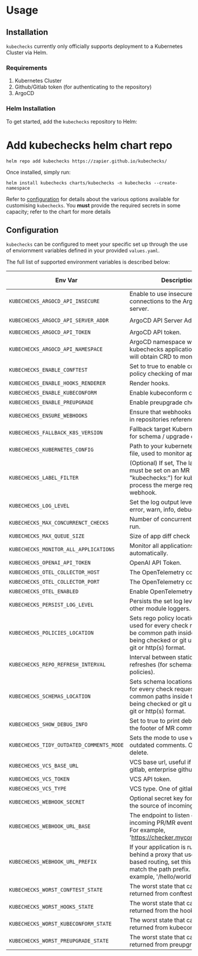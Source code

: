 # Usage

## Installation

`kubechecks` currently only officially supports deployment to a Kubernetes Cluster via Helm.

### Requirements

1. Kubernetes Cluster
2. Github/Gitlab token (for authenticating to the repository)
3. ArgoCD

### Helm Installation

To get started, add the `kubechecks` repository to Helm:

# Add kubechecks helm chart repo

```console
helm repo add kubechecks https://zapier.github.io/kubechecks/
```

Once installed, simply run:

```console
helm install kubechecks charts/kubechecks -n kubechecks --create-namespace
```

Refer to [configuration](#configuration) for details about the various options available for customising `kubechecks`.
You **must** provide the required secrets in some capacity; refer to the chart for more details

## Configuration

`kubechecks` can be configured to meet your specific set up through the use of enviornment variables defined in your
provided `values.yaml`.

The full list of supported environment variables is described below:

| Env Var                                  | Description                                                                                                                                                   | Default Value   |
|------------------------------------------|---------------------------------------------------------------------------------------------------------------------------------------------------------------|-----------------|
| `KUBECHECKS_ARGOCD_API_INSECURE`         | Enable to use insecure connections to the ArgoCD API server.                                                                                                  | `false`         |
| `KUBECHECKS_ARGOCD_API_SERVER_ADDR`      | ArgoCD API Server Address.                                                                                                                                    | `argocd-server` |
| `KUBECHECKS_ARGOCD_API_TOKEN`            | ArgoCD API token.                                                                                                                                             |                 |
| `KUBECHECKS_ARGOCD_API_NAMESPACE`        | ArgoCD namespace where the kubechecks application watcher will obtain CRD to monitor apps.                                                                    | `argocd`        |
| `KUBECHECKS_ENABLE_CONFTEST`             | Set to true to enable conftest policy checking of manifests.                                                                                                  | `false`         |
| `KUBECHECKS_ENABLE_HOOKS_RENDERER`       | Render hooks.                                                                                                                                                 | `true`          |
| `KUBECHECKS_ENABLE_KUBECONFORM`          | Enable kubeconform checks.                                                                                                                                    | `true`          |
| `KUBECHECKS_ENABLE_PREUPGRADE`           | Enable preupgrade checks.                                                                                                                                     | `true`          |
| `KUBECHECKS_ENSURE_WEBHOOKS`             | Ensure that webhooks are created in repositories referenced by argo.                                                                                          | `false`         |
| `KUBECHECKS_FALLBACK_K8S_VERSION`        | Fallback target Kubernetes version for schema / upgrade checks.                                                                                               | `1.23.0`        |
| `KUBECHECKS_KUBERNETES_CONFIG`           | Path to your kubernetes config file, used to monitor applications.                                                                                            |                 |
| `KUBECHECKS_LABEL_FILTER`                | (Optional) If set, The label that must be set on an MR (as "kubechecks:<value>") for kubechecks to process the merge request webhook.                         |                 |
| `KUBECHECKS_LOG_LEVEL`                   | Set the log output level. One of error, warn, info, debug, trace.                                                                                             | `info`          |
| `KUBECHECKS_MAX_CONCURRENCT_CHECKS`      | Number of concurrent checks to run.                                                                                                                           | `32`            |
| `KUBECHECKS_MAX_QUEUE_SIZE`              | Size of app diff check queue.                                                                                                                                 | `1024`          |
| `KUBECHECKS_MONITOR_ALL_APPLICATIONS`    | Monitor all applications in argocd automatically.                                                                                                             | `false`         |
| `KUBECHECKS_OPENAI_API_TOKEN`            | OpenAI API Token.                                                                                                                                             |                 |
| `KUBECHECKS_OTEL_COLLECTOR_HOST`         | The OpenTelemetry collector host.                                                                                                                             |                 |
| `KUBECHECKS_OTEL_COLLECTOR_PORT`         | The OpenTelemetry collector port.                                                                                                                             |                 |
| `KUBECHECKS_OTEL_ENABLED`                | Enable OpenTelemetry.                                                                                                                                         | `false`         |
| `KUBECHECKS_PERSIST_LOG_LEVEL`           | Persists the set log level down to other module loggers.                                                                                                      | `false`         |
| `KUBECHECKS_POLICIES_LOCATION`           | Sets rego policy locations to be used for every check request. Can be common path inside the repos being checked or git urls in either git or http(s) format. | `[./policies]`  |
| `KUBECHECKS_REPO_REFRESH_INTERVAL`       | Interval between static repo refreshes (for schemas and policies).                                                                                            | `5m`            |
| `KUBECHECKS_SCHEMAS_LOCATION`            | Sets schema locations to be used for every check request. Can be common paths inside the repos being checked or git urls in either git or http(s) format.     | `[./schemas]`   |
| `KUBECHECKS_SHOW_DEBUG_INFO`             | Set to true to print debug info to the footer of MR comments.                                                                                                 | `false`         |
| `KUBECHECKS_TIDY_OUTDATED_COMMENTS_MODE` | Sets the mode to use when tidying outdated comments. One of hide, delete.                                                                                     | `hide`          |
| `KUBECHECKS_VCS_BASE_URL`                | VCS base url, useful if self hosting gitlab, enterprise github, etc.                                                                                          |                 |
| `KUBECHECKS_VCS_TOKEN`                   | VCS API token.                                                                                                                                                |                 |
| `KUBECHECKS_VCS_TYPE`                    | VCS type. One of gitlab or github.                                                                                                                            | `gitlab`        |
| `KUBECHECKS_WEBHOOK_SECRET`              | Optional secret key for validating the source of incoming webhooks.                                                                                           |                 |
| `KUBECHECKS_WEBHOOK_URL_BASE`            | The endpoint to listen on for incoming PR/MR event webhooks. For example, 'https://checker.mycompany.com'.                                                    |                 |
| `KUBECHECKS_WEBHOOK_URL_PREFIX`          | If your application is running behind a proxy that uses path based routing, set this value to match the path prefix. For example, '/hello/world'.             |                 |
| `KUBECHECKS_WORST_CONFTEST_STATE`        | The worst state that can be returned from conftest.                                                                                                           | `panic`         |
| `KUBECHECKS_WORST_HOOKS_STATE`           | The worst state that can be returned from the hooks renderer.                                                                                                 | `panic`         |
| `KUBECHECKS_WORST_KUBECONFORM_STATE`     | The worst state that can be returned from kubeconform.                                                                                                        | `panic`         |
| `KUBECHECKS_WORST_PREUPGRADE_STATE`      | The worst state that can be returned from preupgrade checks.                                                                                                  | `panic`         |
